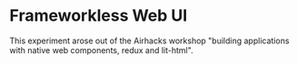 # Frameworkless Web UI

This experiment arose out of the Airhacks workshop "building applications with native web components, redux and lit-html".
